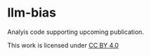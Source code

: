 # llm-bias

Analyis code supporting upcoming publication.


This work is licensed under [CC BY 4.0](http://creativecommons.org/licenses/by/4.0/?ref=chooser-v1)
